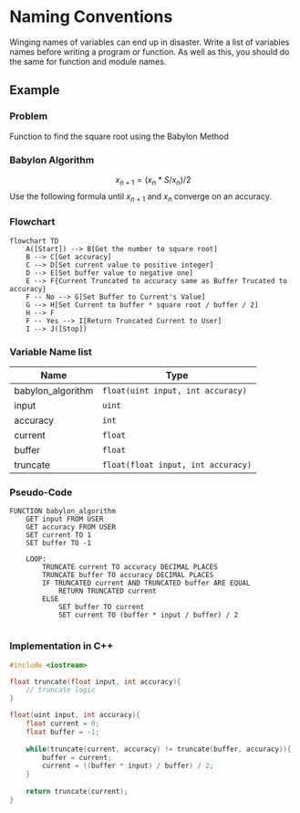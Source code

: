 # Naming Conventions
Winging names of variables can end up in disaster. Write a list of variables names before writing a program or function. As well as this, you should do the same for function and module names.

## Example
### Problem
Function to find the square root using the Babylon Method

### Babylon Algorithm
$$ x_{n+1} = (x_n * S / x_n) / 2 $$
Use the following formula until $x_{n+1}$ and $x_n$ converge on an accuracy.

### Flowchart
```mermaid
flowchart TD
	A([Start]) --> B[Get the number to square root]
	B --> C[Get accuracy]
	C --> D[Set current value to positive integer]
	D --> E[Set buffer value to negative one]
	E --> F{Current Truncated to accuracy same as Buffer Trucated to accuracy}
	F -- No --> G[Set Buffer to Current's Value]
	G --> H[Set Current to buffer * square root / buffer / 2]
	H --> F
	F -- Yes --> I[Return Truncated Current to User]
	I --> J([Stop])
```

### Variable Name list
|   Name   | Type                         |
|----------|------------------------------|
| babylon_algorithm | `float(uint input, int accuracy)` |
| input    | `uint`                         |
| accuracy | `int`                          |
| current  | `float`                         |
| buffer   | `float`                         |
| truncate | `float(float input, int accuracy)` |

### Pseudo-Code
```
FUNCTION babylon_algorithm
	GET input FROM USER
	GET accuracy FROM USER
	SET current TO 1
	SET buffer TO -1

	LOOP:
		TRUNCATE current TO accuracy DECIMAL PLACES
		TRUNCATE buffer TO accuracy DECIMAL PLACES
		IF TRUNCATED current AND TRUNCATED buffer ARE EQUAL
			RETURN TRUNCATED current
		ELSE
			SET buffer TO current
			SET current TO (buffer * input / buffer) / 2
	
```

### Implementation in C++
```cpp
#include <iostream>

float truncate(float input, int accuracy){
	// truncate logic
}

float(uint input, int accuracy){
	float current = 0;
	float buffer = -1;
	
	while(truncate(current, accuracy) != truncate(buffer, accuracy)){
		buffer = current;
		current = ((buffer * input) / buffer) / 2;
	}
	
	return truncate(current);
}
```